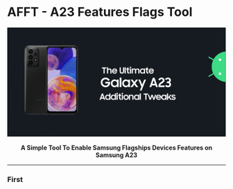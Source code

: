 # AFFT - A23 Features Flags Tool

<p align="center"><img src="banner.jpg"></p>
<p align="center"><b>A Simple Tool To Enable Samsung Flagships Devices Features on Samsung A23</b></p>

<hr>

### First
